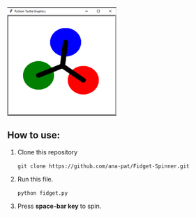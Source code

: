 
<img src="https://github.com/ana-pat/Fidget-Spinner/blob/201b3618a6002f2ac3b5211fd2dc26fe62eb5369/fidget.png" width="250" height="250">

## How to use:

1. Clone this repository

     `git clone https://github.com/ana-pat/Fidget-Spinner.git`
  
2. Run this file.

     `python fidget.py`

3. Press **space-bar key** to spin. </br>
